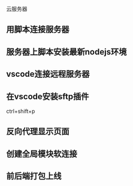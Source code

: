 云服务器

## 用脚本连接服务器

## 服务器上脚本安装最新nodejs环境

## vscode连接远程服务器

## 在vscode安装sftp插件

ctrl+shift+p

## 反向代理显示页面

## 创建全局模块软连接

## 前后端打包上线
